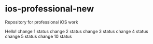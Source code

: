 # ios-professional-new
Repository for professional iOS work

Hello!
change 1 status
change 2 status
change 3 status
change 4 status
change 5 status
change 10 status
